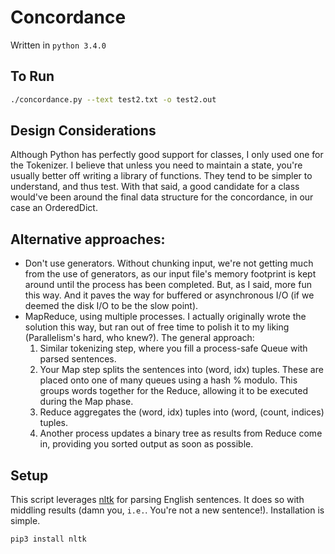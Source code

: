 Concordance
===========
Written in `python 3.4.0`

## To Run
```bash
./concordance.py --text test2.txt -o test2.out
```

## Design Considerations
Although Python has perfectly good support for classes, I only used one for the Tokenizer.
I believe that unless you need to maintain a state, you're usually better off writing
a library of functions. They tend to be simpler to understand, and thus test.
With that said, a good candidate for a class would've been around the final data
structure for the concordance, in our case an OrderedDict.

## Alternative approaches:
* Don't use generators. Without chunking input, we're not getting much from the
use of generators, as our input file's memory footprint is kept around until
the process has been completed. But, as I said, more fun this way. And it paves
the way for buffered or asynchronous I/O (if we deemed the disk I/O to be the
slow point).
* MapReduce, using multiple processes. I actually originally wrote the solution
this way, but ran out of free time to polish it to my liking (Parallelism's hard,
who knew?). The general approach:
  1. Similar tokenizing step, where you fill a process-safe Queue with parsed sentences.
  2. Your Map step splits the sentences into (word, idx) tuples. These are placed onto
     one of many queues using a hash % modulo. This groups words together for the Reduce,
     allowing it to be executed during the Map phase.
  3. Reduce aggregates the (word, idx) tuples into (word, (count, indices) tuples.
  4. Another process updates a binary tree as results from Reduce come in,
     providing you sorted output as soon as possible.


## Setup
This script leverages [nltk](http://www.nltk.org/) for parsing English sentences. It does so with middling results
(damn you, `i.e.`. You're not a new sentence!). Installation is simple.
```bash
pip3 install nltk
````
